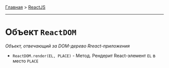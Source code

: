 [Главная](../README.md#readme) > [ReactJS](./README_REACT.md#readme)

***

# Объект `ReactDOM`

*Объект, отвечающий за DOM-дерево Rreact-приложения*

* `ReactDOM.render(EL, PLACE)` - Метод. Рендерит React-элемент `EL` в место `PLACE`